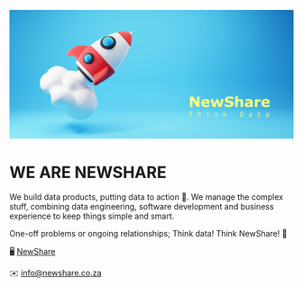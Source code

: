 
![Logo](https://github.com/NewShare-co/.github/blob/master/profile/newshare.png?raw=true)

# WE ARE NEWSHARE
We build data products, putting data to action 🦾. We manage the complex stuff, combining data engineering, software development and business experience to keep things simple and smart.

One-off problems or ongoing relationships; Think data! Think NewShare! 🚀
 
 
🖥️ [NewShare](https://www.newshare.co.za)

✉️ info@newshare.co.za
